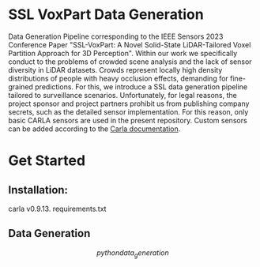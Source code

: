 # SSL VoxPart Data Generation
Data Generation Pipeline corresponding to the IEEE Sensors 2023 Conference Paper "SSL-VoxPart: A Novel Solid-State LiDAR-Tailored Voxel Partition Approach for 3D Perception". Within our work we specifically conduct to the problems of crowded scene analysis and the lack of sensor diversity in LiDAR datasets. Crowds represent locally high density distributions of people with heavy occlusion effects, demanding for fine-grained predictions. For this, we introduce a SSL data generation pipeline tailored to surveillance scenarios. Unfortunately, for legal reasons, the project sponsor and project partners prohibit us from publishing company secrets, such as the detailed sensor implementation. For this reason, only basic CARLA sensors are used in the present repository. Custom sensors can be added according to the [Carla documentation](https://carla.readthedocs.io/en/0.9.13/tuto_D_create_sensor/).    

# Get Started
## Installation:
carla v0.9.13.
requirements.txt
## Data Generation

$$
python data_generation
$$
